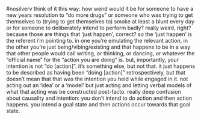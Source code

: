 #nosilverv 
think of it this way: how weird would it be for someone to have a new years resolution to “do more drugs” or someone who was trying to get themselves to (trying to get themselves to) smoke at least a blunt every day or for someone to deliberately intend to perform badly? really weird, right? because those are things that ‘just happen’, correct? so the ‘just happen’ is the referent i’m pointing to.
in one you’re emulating the relevant action, in the other you’re just being/vibing/existing and that happens to be in a way that other people would call writing, or thinking, or dancing, or whatever the “official name” for the “action you are doing” is. but, importantly, your intention is not “do [action]”. it’s something else, but not that. it just happens to be described as having been “doing [action]” retrospectively, but that doesn’t mean that that was the intention you held while engaged in it. 
not acting out an ‘idea’ or a ‘model’ but just acting and letting verbal models of what that acting was be constructed post-facto. 
really deep confusion about causality and intention: you don’t intend to do action and then action happens. you intend a goal state and then actions occur towards that goal state. 
